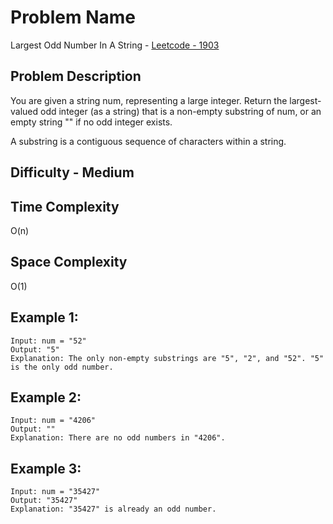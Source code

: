 # Problem Name 
Largest Odd Number In A String - [Leetcode - 1903](https://leetcode.com/problems/largest-odd-number-in-string/)

## Problem Description

You are given a string num, representing a large integer. Return the largest-valued odd integer (as a string) that is a non-empty substring of num, or an empty string "" if no odd integer exists.

A substring is a contiguous sequence of characters within a string.

## Difficulty - Medium

## Time Complexity
O(n)

## Space Complexity
O(1)

## Example 1:
```
Input: num = "52"
Output: "5"
Explanation: The only non-empty substrings are "5", "2", and "52". "5" is the only odd number.
```

## Example 2:
```
Input: num = "4206"
Output: ""
Explanation: There are no odd numbers in "4206".
```

## Example 3:
```
Input: num = "35427"
Output: "35427"
Explanation: "35427" is already an odd number.
```